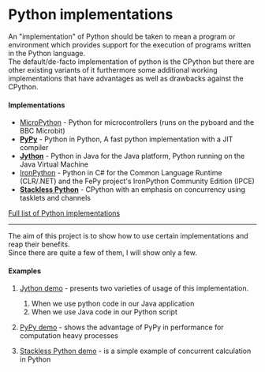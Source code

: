 # Python implementations

An "implementation" of Python should be taken to mean a program or environment which provides support for the 
execution of programs written in the Python language.<br>
The default/de-facto implementation of python is the CPython but there are other existing variants of it
furthermore some additional working implementations that have advantages as well as drawbacks against the CPython.

####  Implementations
- [MicroPython](https://micropython.org/) - Python for microcontrollers (runs on the pyboard and the BBC Microbit)
- **[PyPy](https://pypy.org/)** - Python in Python, A fast python implementation with a JIT compiler
- **[Jython](http://www.jython.org/)** - Python in Java for the Java platform, Python running on the Java Virtual
 Machine
- [IronPython](http://ironpython.net/) - Python in C# for the Common Language Runtime (CLR/.NET) and the FePy project's IronPython Community
 Edition (IPCE)
- **[Stackless Python](http://www.stackless.com/)** - CPython with an emphasis on concurrency using tasklets and
 channels 

[Full list of Python implementations](https://wiki.python.org/moin/PythonImplementations)

---

The aim of this project is to show how to use certain implementations and reap their benefits.<br>
Since there are quite a few of them, I will show only a few.

#### Examples
1. [Jython demo](./Jython/ReadMe.md) - presents two varieties of usage of this implementation. 
    1. When we use python code in our Java application
    2. When we use Java code in our Python script

2. [PyPy demo](./PyPy/ReadMe.md) - shows the advantage of PyPy in performance for computation heavy processes 

3. [Stackless Python demo](./Stackless_python/ReadMe.md) - is a simple example of concurrent calculation in Python
